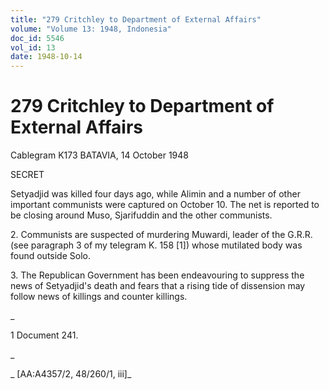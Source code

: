 ```yaml
---
title: "279 Critchley to Department of External Affairs"
volume: "Volume 13: 1948, Indonesia"
doc_id: 5546
vol_id: 13
date: 1948-10-14
---
```


# 279 Critchley to Department of External Affairs

Cablegram K173 BATAVIA, 14 October 1948

SECRET

Setyadjid was killed four days ago, while Alimin and a number of other important communists were captured on October 10. The net is reported to be closing around Muso, Sjarifuddin and the other communists.

2\. Communists are suspected of murdering Muwardi, leader of the G.R.R. (see paragraph 3 of my telegram K. 158 [1]) whose mutilated body was found outside Solo.

3\. The Republican Government has been endeavouring to suppress the news of Setyadjid's death and fears that a rising tide of dissension may follow news of killings and counter killings.

_

1 Document 241.

_

_ [AA:A4357/2, 48/260/1, iii]_
